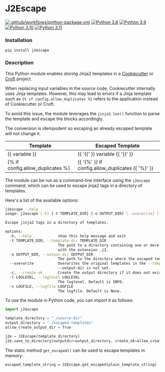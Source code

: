# J2Escape

[![.github/workflows/python-package.yml](https://github.com/jifox/j2escape/actions/workflows/python-package.yml/badge.svg?branch=main)](https://github.com/jifox/j2escape/actions/workflows/python-package.yml)
[![Python 3.8](https://img.shields.io/badge/python-3.8-blue.svg)](https://www.python.org/downloads/release/python-380/)
[![Python 3.9](https://img.shields.io/badge/python-3.9-blue.svg)](https://www.python.org/downloads/release/python-390/)
[![Python 3.10](https://img.shields.io/badge/python-3.10-blue.svg)](https://www.python.org/downloads/release/python-310/)
[![Python 3.11](https://img.shields.io/badge/python-3.11-blue.svg)](https://www.python.org/downloads/release/python-311/)


### Installation

```
pip install j2escape
```

### Description

This Python module enables storing Jinja2 templates in a
[Cookiecutter](https://github.com/cookiecutter/cookiecutter)
or [Cruft](https://github.com/cruft/cruft) project.

When replacing input variables in the source code, Cookiecutter internally uses
Jinja templates. However, this may lead to errors if a Jinja template such
as `{% if config.allow_duplicates %}` refers to the application instead of Cookiecutter or Cruft.

To avoid this issue, the module leverages the `jinja2.lex()` function to parse the
template and escape the blocks accordingly.

The conversion is idempodent so escaping an already escaped template will not change it.

| Template | Escaped Template |
|---|---|
| {{ variable }} | {{ '{{' }} variable {{ '}}' }} |
| {% if config.allow_duplicates %} | {{ '{%' }} if config.allow_duplicates {{ '%}' }} |

The module can be run as a command-line interface using the `j2escape`
command, which can be used to escape jinja2 tags in a directory of templates.

Here's a list of the available options:

```bash
j2escape --help
usage: j2escape [-h] [-t TEMPLATE_DIR] [-o OUTPUT_DIR] [--overwrite] [-c] [-l LOGLEVEL] [-v LOGFILE]

Escape jinja2 tags in a directory of templates.

options:
  -h, --help            show this help message and exit
  -t TEMPLATE_DIR, --template-dir TEMPLATE_DIR
                        The path to a directory containing one or more files
                        with the extension .j2.
  -o OUTPUT_DIR, --output-dir OUTPUT_DIR
                        The path to the directory where the escaped templates should be saved.
  --overwrite           Overwrites the original templates in the --template-dir. Required if
                        --output-dir is not set.
  -c, --create-ok       Create the output directory if it does not exist.
  -l LOGLEVEL, --loglevel LOGLEVEL
                        The loglevel. Default is INFO.
  -v LOGFILE, --logfile LOGFILE
                        The logfile. Default is None.
```

To use the module in Python code, you can import it as follows:

```python
import j2escape

template_directory = "./source-dir"
output_directory = "./excaped-templates"
allow_create_output_dir = True

j2e = J2Escape(template_directory)
j2e.save_to_directory(outputdir=output_directory, create_ok=allow_create_output_dir)
```

The static method `get_escaped()` can be used to escape templates in memory:

`escaped_tamplate_string = J2Escape.get_escaped(plain_template_string)`
